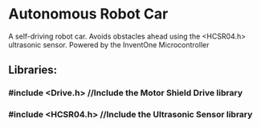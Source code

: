 # Autonomous Robot Car

A self-driving robot car.
Avoids obstacles ahead using the <HCSR04.h> ultrasonic sensor. 
Powered by the InventOne Microcontroller

## Libraries:

### #include <Drive.h>  //Include the Motor Shield Drive library
### #include <HCSR04.h>  //Include the Ultrasonic Sensor library
